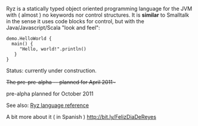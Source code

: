 Ryz is a statically typed object oriented programming language for the JVM with ( almost ) no keywords nor control structures. It is **similar** to Smalltalk in the sense it uses code blocks for control, but with the Java/Javascript/Scala "look and feel":

```
demo.HelloWorld {
  main() {
     "Hello, world!".println()
   }
}
```


Status: currently under construction.

~~The pre-pre-alpha -- planned for April 2011~~~

pre-alpha planned for October 2011

See also: [Ryz language reference](http://code.google.com/p/ryz/wiki/RyzLanguageReference)

A bit more about it ( in Spanish ) http://bit.ly/FelizDiaDeReyes
